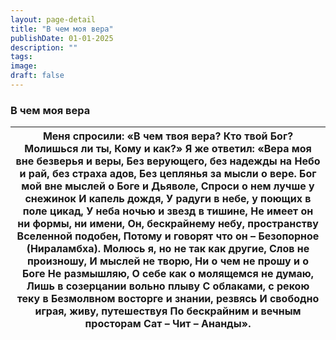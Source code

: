 ```yaml
---
layout: page-detail
title: "В чем моя вера"
publishDate: 01-01-2025
description: ""
tags:
image:
draft: false
---
```


### В чем моя вера

| Меня спросили: «В чем твоя вера?  Кто твой Бог? Молишься ли ты,  Кому и как?»  Я же ответил:  «Вера моя вне безверья и веры,  Без верующего, без надежды на  Небо и рай, без страха адов,  Без цеплянья за мысли о вере.  Бог мой вне мыслей о Боге и Дьяволе,  Спроси о нем лучше у снежинок  И капель дождя,  У радуги в небе, у поющих в поле цикад,  У неба ночью и звезд в тишине,  Не имеет он ни формы, ни имени,  Он, бескрайнему небу, пространству  Вселенной подобен,  Потому и говорят что он – Безопорное  (Нираламбха).  Молюсь я, но не так как другие,  Слов не произношу,  И мыслей не творю,  Ни о чем не прошу и о Боге  Не размышляю,  О себе как о молящемся не думаю,  Лишь в созерцании вольно плыву  С облаками, с рекою теку в  Безмолвном восторге и знании, резвясь  И свободно играя, живу, путешествуя  По бескрайним и вечным просторам  Сат – Чит – Ананды». |
| ------------------------------------------------------------------------------------------------------------------------------------------------------------------------------------------------------------------------------------------------------------------------------------------------------------------------------------------------------------------------------------------------------------------------------------------------------------------------------------------------------------------------------------------------------------------------------------------------------------------------------------------------------------------------------------------------------------------------------------------------------------------------------------------------------------------------------------------------------------------------------------------- |
  
  

